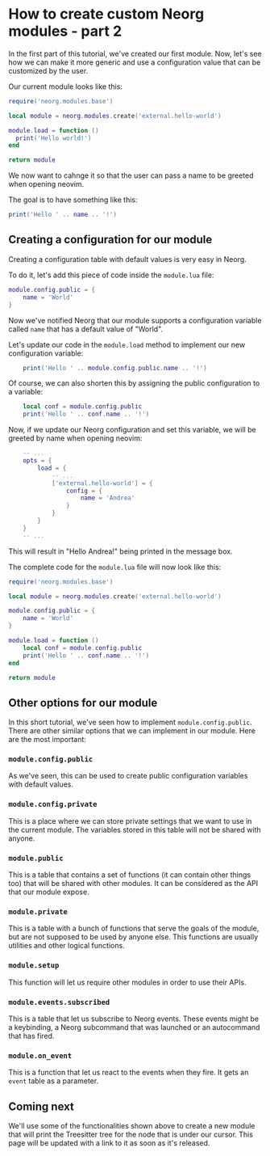 # How to create custom Neorg modules - part 2

In the first part of this tutorial, we've created our first module. Now, let's see how we can make it more generic and use a configuration value that can be customized by the user.

Our current module looks like this:

```lua
require('neorg.modules.base')

local module = neorg.modules.create('external.hello-world')

module.load = function ()
  print('Hello world!')
end

return module
```

We now want to cahnge it so that the user can pass a name to be greeted when opening neovim.

The goal is to have something like this:

```lua
print('Hello ' .. name .. '!')
```

## Creating a configuration for our module

Creating a configuration table with default values is very easy in Neorg.

To do it, let's add this piece of code inside the `module.lua` file:

```lua
module.config.public = {
    name = 'World'
}
```

Now we've notified Neorg that our module supports a configuration variable
called `name` that has a default value of "World".

Let's update our code in the `module.load` method to implement our new configuration variable:

```lua
    print('Hello ' .. module.config.public.name .. '!')
```

Of course, we can also shorten this by assigning the public configuration to a variable:

```lua
    local conf = module.config.public
    print('Hello ' .. conf.name .. '!')
```

Now, if we update our Neorg configuration and set this variable, we will be greeted
by name when opening neovim:

```lua
    -- ...
    opts = {
        load = {
            -- ...
            ['external.hello-world'] = {
                config = {
                    name = 'Andrea'
                }
            }
        }
    }
    -- ...
```

This will result in "Hello Andrea!" being printed in the message box.

The complete code for the `module.lua` file will now look like this:

```lua
require('neorg.modules.base')

local module = neorg.modules.create('external.hello-world')

module.config.public = {
    name = 'World'
}

module.load = function ()
    local conf = module.config.public
    print('Hello ' .. conf.name .. '!')
end

return module
```

## Other options for our module

In this short tutorial, we've seen how to implement `module.config.public`. There are other similar options that we can implement in our module. Here are the most important:

### `module.config.public`

As we've seen, this can be used to create public configuration variables with default values.

### `module.config.private`

This is a place where we can store private settings that we want to use in the current module. The variables stored in this table will not be shared with anyone.

### `module.public`

This is a table that contains a set of functions (it can contain other things too) that will be shared with other modules. It can be considered as the API that our module expose.

### `module.private`

This is a table with a bunch of functions that serve the goals of the module, but are not supposed to be used by anyone else. This functions are usually utilities and other logical functions.

### `module.setup`

This function will let us require other modules in order to use their APIs.

### `module.events.subscribed`

This is a table that let us subscribe to Neorg events. These events might be a keybinding, a Neorg subcommand that was launched or an autocommand that has fired.

### `module.on_event`

This is a function that let us react to the events when they fire. It gets an `event` table as a parameter.

## Coming next

We'll use some of the functionalities shown above to create a new module that will print the Treesitter tree for the node that is under our cursor. This page will be updated with a link to it as soon as it's released.
